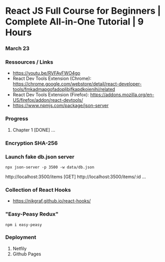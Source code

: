 # React JS Full Course for Beginners | Complete All-in-One Tutorial | 9 Hours

### March 23

### Ressources / Links

- https://youtu.be/RVFAyFWO4go
- React Dev Tools Extension (Chrome): https://chrome.google.com/webstore/detail/react-developer-tools/fmkadmapgofadopljbjfkapdkoienihi/related
- React Dev Tools Extension (Firefox): https://addons.mozilla.org/en-US/firefox/addon/react-devtools/
- https://www.npmjs.com/package/json-server

### Progress
1. Chapter 1 [DONE]
...

### Encryption SHA-256

### Launch fake db.json server
```npx json-server -p 3500 -w data/db.json``` 

http://localhost:3500/items [GET]
http://localhost:3500/items/:id
...

### Collection of React Hooks

- https://nikgraf.github.io/react-hooks/

### "Easy-Peasy Redux"
```npm i easy-peasy```

### Deployment

1. Netfily
2. Github Pages